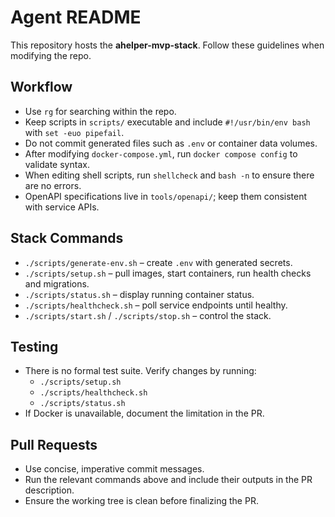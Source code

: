 # Agent README

This repository hosts the **ahelper-mvp-stack**. Follow these guidelines when modifying the repo.

## Workflow
- Use `rg` for searching within the repo.
- Keep scripts in `scripts/` executable and include `#!/usr/bin/env bash` with `set -euo pipefail`.
- Do not commit generated files such as `.env` or container data volumes.
- After modifying `docker-compose.yml`, run `docker compose config` to validate syntax.
- When editing shell scripts, run `shellcheck` and `bash -n` to ensure there are no errors.
- OpenAPI specifications live in `tools/openapi/`; keep them consistent with service APIs.

## Stack Commands
- `./scripts/generate-env.sh` – create `.env` with generated secrets.
- `./scripts/setup.sh` – pull images, start containers, run health checks and migrations.
- `./scripts/status.sh` – display running container status.
- `./scripts/healthcheck.sh` – poll service endpoints until healthy.
- `./scripts/start.sh` / `./scripts/stop.sh` – control the stack.

## Testing
- There is no formal test suite. Verify changes by running:
  - `./scripts/setup.sh`
  - `./scripts/healthcheck.sh`
  - `./scripts/status.sh`
- If Docker is unavailable, document the limitation in the PR.

## Pull Requests
- Use concise, imperative commit messages.
- Run the relevant commands above and include their outputs in the PR description.
- Ensure the working tree is clean before finalizing the PR.

